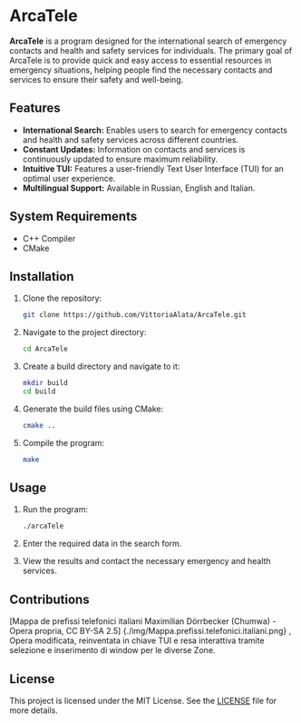 # ArcaTele

**ArcaTele** is a program designed for the international search of emergency contacts and health and safety services for individuals. The primary goal of ArcaTele is to provide quick and easy access to essential resources in emergency situations, helping people find the necessary contacts and services to ensure their safety and well-being.

## Features

- **International Search:** Enables users to search for emergency contacts and health and safety services across different countries.
- **Constant Updates:** Information on contacts and services is continuously updated to ensure maximum reliability.
- **Intuitive TUI:** Features a user-friendly Text User Interface (TUI) for an optimal user experience.
- **Multilingual Support:** Available in Russian, English and Italian.

## System Requirements

- C++ Compiler
- CMake

## Installation

1. Clone the repository:

    ```bash
    git clone https://github.com/VittoriaAlata/ArcaTele.git
    ```

2. Navigate to the project directory:

    ```bash
    cd ArcaTele
    ```

3. Create a build directory and navigate to it:

    ```bash
    mkdir build
    cd build
    ```

4. Generate the build files using CMake:

    ```bash
    cmake ..
    ```

5. Compile the program:

    ```bash
    make
    ```

## Usage

1. Run the program:

    ```bash
    ./arcaTele
    ```

2. Enter the required data in the search form.
3. View the results and contact the necessary emergency and health services.

## Contributions

[Mappa de prefissi telefonici italiani Maximilian Dörrbecker (Chumwa) - Opera propria, CC BY-SA 2.5] {./img/Mappa.prefissi.telefonici.italiani.png}
,
Opera modificata, reinventata in chiave TUI e resa interattiva tramite selezione e inserimento di window per le diverse Zone.

## License

This project is licensed under the MIT License. See the [LICENSE](LICENSE.txt) file for more details.
